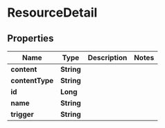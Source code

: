 

# ResourceDetail


## Properties

| Name | Type | Description | Notes |
|------------ | ------------- | ------------- | -------------|
|**content** | **String** |  |  |
|**contentType** | **String** |  |  |
|**id** | **Long** |  |  |
|**name** | **String** |  |  |
|**trigger** | **String** |  |  |



